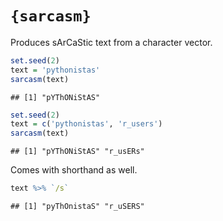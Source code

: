 
# `{sarcasm}`

Produces sArCaStic text from a character vector.

``` r
set.seed(2)
text = 'pythonistas'
sarcasm(text)
```

    ## [1] "pYThONiStAS"

``` r
set.seed(2)
text = c('pythonistas', 'r_users')
sarcasm(text)
```

    ## [1] "pYThONiStAS" "r_usERs"

Comes with shorthand as well.

``` r
text %>% `/s`
```

    ## [1] "pyThOnistaS" "r_uSERS"
